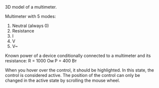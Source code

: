 3D model of a multimeter.

Multimeter with 5 modes:
1. Neutral (always 0)
2. Resistance
3. I
4. V
5. V~

Known power of a device conditionally connected to a multimeter and its resistance:
R = 1000 Ом
P = 400 Вт

When you hover over the control, it should be highlighted. In this state, the control is considered active. The position of the control can only be changed in the active state by scrolling the mouse wheel.

